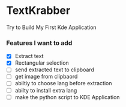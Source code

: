 # TextKrabber
Try to Build My First Kde Application

### Features I want to add

- [x] Extract text
- [x] Rectangular selection
- [ ] send extracted text to clipboard
- [ ] get image from clipbaord
- [ ] abiltiy to choose lang before extraction
- [ ] abilty to install extra lang
- [ ] make the python script to KDE Application
